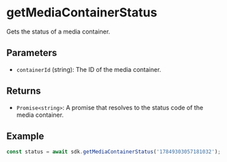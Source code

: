 # getMediaContainerStatus

Gets the status of a media container.

## Parameters

- `containerId` (string): The ID of the media container.

## Returns

- `Promise<string>`: A promise that resolves to the status code of the media container.

## Example

```typescript
const status = await sdk.getMediaContainerStatus('17849303057181032');
```